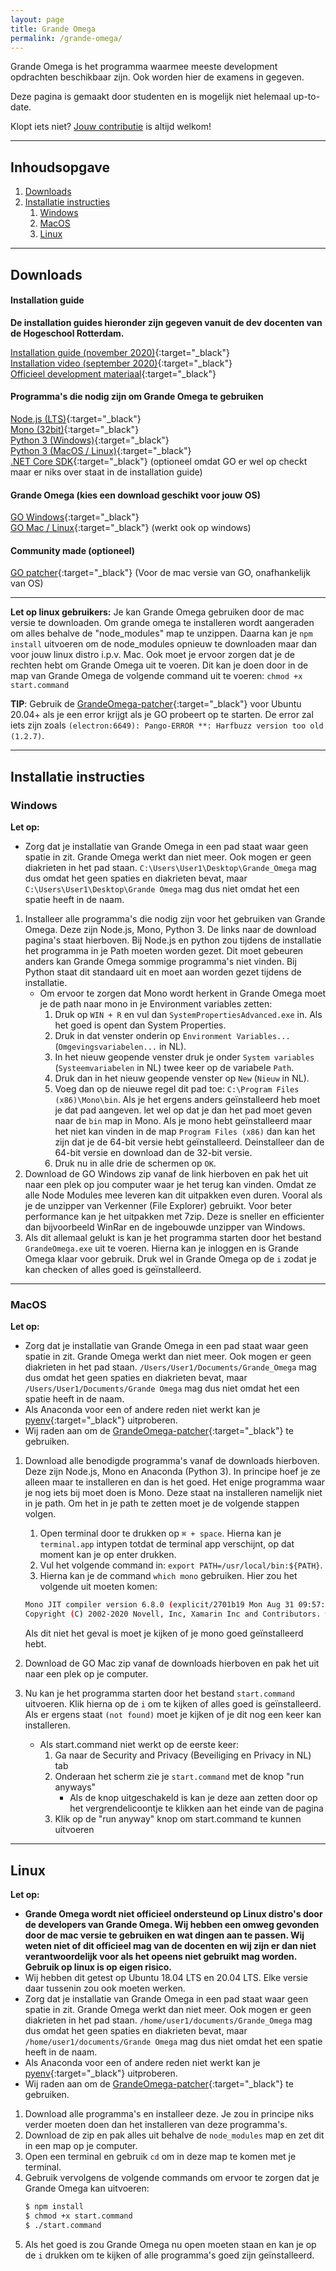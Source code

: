 ```yaml
---
layout: page
title: Grande Omega
permalink: /grande-omega/
---
```


Grande Omega is het programma waarmee meeste development opdrachten beschikbaar zijn.
Ook worden hier de examens in gegeven.

Deze pagina is gemaakt door studenten en is mogelijk niet helemaal up-to-date.

Klopt iets niet? [Jouw contributie](/contributie) is altijd welkom!

***

## Inhoudsopgave

1. [Downloads](#downloads)
2. [Installatie instructies](#installatie-instructies)
    1. [Windows](#windows)
    2. [MacOS](#macos)
    3. [Linux](#linux)

***

## Downloads

#### Installation guide

**De installation guides hieronder zijn gegeven vanuit de dev docenten van de Hogeschool Rotterdam.**

[Installation guide (november 2020)]({{site.baseurl}}\assets\Grande_Omega_Installation_Guide.pdf){:target="_black"}  
[Installation video (september 2020)](https://youtu.be/mmNtHxFE4K4){:target="_black"}  
[Officieel development materiaal](https://hrnl.sharepoint.com/:f:/s/CMI-INFMATERIALSDEV/Ek0spkX6FhRNnItcf6DIHTQB-QroNfQFuOTw-eVgEoH4mg?e=M5hLP7){:target="_black"}  

#### Programma's die nodig zijn om Grande Omega te gebruiken

[Node.js (LTS)](https://nodejs.org/en/download/){:target="_black"}  
[Mono (32bit)](https://www.mono-project.com/download){:target="_black"}  
[Python 3 (Windows)](https://www.python.org/downloads/){:target="_black"}  
[Python 3 (MacOS / Linux)](https://www.anaconda.com/products/individual){:target="_black"}  
[.NET Core SDK](https://dotnet.microsoft.com/download){:target="_black"} (optioneel omdat GO er wel op checkt maar er niks over staat in de installation guide)

#### Grande Omega (kies een download geschikt voor jouw OS)
[GO Windows](https://www.grandeomega.com/downloads/go_student_win.zip){:target="_black"}  
[GO Mac / Linux](https://www.grandeomega.com/downloads/go_student_mac.zip){:target="_black"} (werkt ook op windows)  

#### Community made (optioneel)
[GO patcher](https://github.com/Matthbo/GrandeOmega-patcher/blob/master/readme.md){:target="_black"} (Voor de mac versie van GO, onafhankelijk van OS)

***

**Let op linux gebruikers:** Je kan Grande Omega gebruiken door de mac versie te downloaden. Om grande omega te installeren wordt aangeraden om alles behalve de "node_modules" map te unzippen. Daarna kan je `npm install` uitvoeren om de node_modules opnieuw te downloaden maar dan voor jouw linux distro i.p.v. Mac. Ook moet je ervoor zorgen dat je de rechten hebt om Grande Omega uit te voeren. Dit kan je doen door in de map van Grande Omega de volgende command uit te voeren:
```chmod +x start.command```

**TIP**: Gebruik de [GrandeOmega-patcher](https://github.com/Matthbo/GrandeOmega-patcher/blob/master/readme.md){:target="_black"} voor Ubuntu 20.04+ als je een error krijgt als je GO probeert op te starten.
De error zal iets zijn zoals `(electron:6649): Pango-ERROR **: Harfbuzz version too old (1.2.7)`.

***

## Installatie instructies

### Windows

**Let op:** 
- Zorg dat je installatie van Grande Omega in een pad staat waar geen spatie in zit. Grande Omega werkt dan niet meer. Ook mogen er geen diakrieten in het pad staan. `C:\Users\User1\Desktop\Grande_Omega` mag dus omdat het geen spaties en diakrieten bevat, maar `C:\Users\User1\Desktop\Grande Omega` mag dus niet omdat het een spatie heeft in de naam.

1. Installeer alle programma's die nodig zijn voor het gebruiken van Grande Omega. Deze zijn Node.js, Mono, Python 3. De links naar de download pagina's staat hierboven. Bij Node.js en python zou tijdens de installatie het programma in je Path moeten worden gezet. Dit moet gebeuren anders kan Grande Omega sommige programma's niet vinden. Bij Python staat dit standaard uit en moet aan worden gezet tijdens de installatie.
    - Om ervoor te zorgen dat Mono wordt herkent in Grande Omega moet je de path naar mono in je Environment variables zetten:
        1. Druk op `WIN + R` en vul dan `SystemPropertiesAdvanced.exe` in. Als het goed is opent dan System Properties.
        2. Druk in dat venster onderin op `Environment Variables...` (`Omgevingsvariabelen...` in NL).
        3. In het nieuw geopende venster druk je onder `System variables` (`Systeemvariabelen` in NL) twee keer op de variabele `Path`.
        4. Druk dan in het nieuw geopende venster op `New` (`Nieuw` in NL).
        5. Voeg dan op de nieuwe regel dit pad toe: `C:\Program Files (x86)\Mono\bin`. Als je het ergens anders geïnstalleerd heb moet je dat pad aangeven. let wel op dat je dan het pad moet geven naar de `bin` map in Mono. Als je mono hebt geïnstalleerd maar het niet kan vinden in de map `Program Files (x86)` dan kan het zijn dat je de 64-bit versie hebt geïnstalleerd. Deinstalleer dan de 64-bit versie en download dan de 32-bit versie.
        6. Druk nu in alle drie de schermen op `OK`.
2. Download de GO Windows zip vanaf de link hierboven en pak het uit naar een plek op jou computer waar je het terug kan vinden. Omdat ze alle Node Modules mee leveren kan dit uitpakken even duren. Vooral als je de unzipper van Verkenner (File Explorer) gebruikt. Voor beter performance kan je het uitpakken met 7zip. Deze is sneller en efficienter dan bijvoorbeeld WinRar en de ingebouwde unzipper van Windows. 
3. Als dit allemaal gelukt is kan je het programma starten door het bestand `GrandeOmega.exe` uit te voeren. Hierna kan je inloggen en is Grande Omega klaar voor gebruik. Druk wel in Grande Omega op de `i` zodat je kan checken of alles goed is geïnstalleerd.

***

### MacOS

**Let op:**
- Zorg dat je installatie van Grande Omega in een pad staat waar geen spatie in zit. Grande Omega werkt dan niet meer. Ook mogen er geen diakrieten in het pad staan. `/Users/User1/Documents/Grande_Omega` mag dus omdat het geen spaties en diakrieten bevat, maar `/Users/User1/Documents/Grande Omega` mag dus niet omdat het een spatie heeft in de naam.
- Als Anaconda voor een of andere reden niet werkt kan je [pyenv](https://github.com/pyenv/pyenv/blob/master/README.md){:target="_black"} uitproberen.
- Wij raden aan om de [GrandeOmega-patcher](https://github.com/Matthbo/GrandeOmega-patcher/blob/master/readme.md){:target="_black"} te gebruiken.

1. Download alle benodigde programma's vanaf de downloads hierboven. Deze zijn Node.js, Mono en Anaconda (Python 3). In principe hoef je ze alleen maar te installeren en dan is het goed. Het enige programma waar je nog iets bij moet doen is Mono. Deze staat na installeren namelijk niet in je path. Om het in je path te zetten moet je de volgende stappen volgen.
    1. Open terminal door te drukken op `⌘ + space`. Hierna kan je `terminal.app` intypen totdat de terminal app verschijnt, op dat moment kan je op enter drukken.
    2. Vul het volgende command in: `export PATH=/usr/local/bin:${PATH}`.
    3. Hierna kan je de command `which mono` gebruiken. Hier zou het volgende uit moeten komen:

    ```bash
    Mono JIT compiler version 6.8.0 (explicit/2701b19 Mon Aug 31 09:57:28 EDT 2019)
    Copyright (C) 2002-2020 Novell, Inc, Xamarin Inc and Contributors. www.mono-project.com
    ```
    Als dit niet het geval is moet je kijken of je mono goed geïnstalleerd hebt.
2. Download de GO Mac zip vanaf de downloads hierboven en pak het uit naar een plek op je computer.
3. Nu kan je het programma starten door het bestand `start.command` uitvoeren. Klik hierna op de `i` om te kijken of alles goed is geïnstalleerd. Als er ergens staat `(not found)` moet je kijken of je dit nog een keer kan installeren.
    * Als start.command niet werkt op de eerste keer:
        1. Ga naar de Security and Privacy (Beveiliging en Privacy in NL) tab
        2. Onderaan het scherm zie je `start.command` met de knop "run anyways"
            * Als de knop uitgeschakeld is kan je deze aan zetten door op het vergrendelicoontje te klikken aan het einde van de pagina
        3. Klik op de "run anyway" knop om start.command te kunnen uitvoeren 


***

## Linux

**Let op:**
- **Grande Omega wordt niet officieel ondersteund op Linux distro's door de developers van Grande Omega. Wij hebben een omweg gevonden door de mac versie te gebruiken en wat dingen aan te passen. Wij weten niet of dit officieel mag van de docenten en wij zijn er dan niet verantwoordelijk voor als het opeens niet gebruikt mag worden. Gebruik op linux is op eigen risico.**
- Wij hebben dit getest op Ubuntu 18.04 LTS en 20.04 LTS. Elke versie daar tussenin zou ook moeten werken.
- Zorg dat je installatie van Grande Omega in een pad staat waar geen spatie in zit. Grande Omega werkt dan niet meer. Ook mogen er geen diakrieten in het pad staan. `/home/user1/documents/Grande_Omega` mag dus omdat het geen spaties en diakrieten bevat, maar `/home/user1/documents/Grande Omega` mag dus niet omdat het een spatie heeft in de naam.
- Als Anaconda voor een of andere reden niet werkt kan je [pyenv](https://github.com/pyenv/pyenv/blob/master/README.md){:target="_black"} uitproberen.
- Wij raden aan om de [GrandeOmega-patcher](https://github.com/Matthbo/GrandeOmega-patcher/blob/master/readme.md){:target="_black"} te gebruiken.

1. Download alle programma's en installeer deze. Je zou in principe niks verder moeten doen dan het installeren van deze programma's.
2. Download de zip en pak alles uit behalve de `node_modules` map en zet dit in een map op je computer.
3. Open een terminal en gebruik `cd` om in deze map te komen met je terminal.
4. Gebruik vervolgens de volgende commands om ervoor te zorgen dat je Grande Omega kan uitvoeren:
    ```bash
    $ npm install
    $ chmod +x start.command
    $ ./start.command
    ```
5. Als het goed is zou Grande Omega nu open moeten staan en kan je op de `i` drukken om te kijken of alle programma's goed zijn geïnstalleerd.
